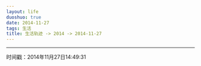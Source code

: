 ```yaml
---
layout: life
duoshuo: true
date: 2014-11-27
tags: 生活
title: 生活轨迹 -> 2014 -> 2014-11-27
---
```


******

时间戳：2014年11月27日14:49:31









